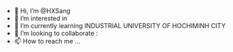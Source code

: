 - 👋 Hi, I’m @HXSang
- 👀 I’m interested in 
- 🌱 I’m currently learning INDUSTRIAL UNIVERSITY OF HOCHIMINH CITY
- 💞️ I’m looking to collaborate :
- 📫 How to reach me ...

<!---
HXSang/HXSang is a ✨ special ✨ repository because its `README.md` (this file) appears on your GitHub profile.
You can click the Preview link to take a look at your changes.
--->
